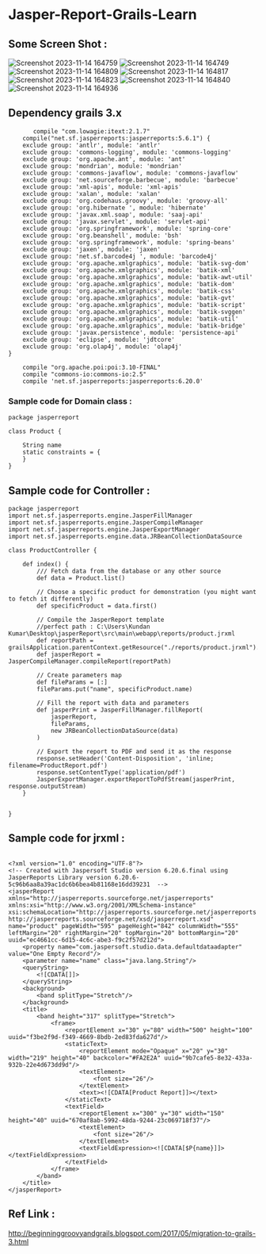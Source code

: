 # Jasper-Report-Grails-Learn
## Some Screen Shot : 
![Screenshot 2023-11-14 164759](https://github.com/mindexpert7546/Jasper-Report-Grails-Learn/assets/89348788/69f0495d-aa44-4658-ab85-0a5e3706384f)
![Screenshot 2023-11-14 164749](https://github.com/mindexpert7546/Jasper-Report-Grails-Learn/assets/89348788/316ef114-bb3f-4bd5-88e8-1bbfbc05144e)
![Screenshot 2023-11-14 164809](https://github.com/mindexpert7546/Jasper-Report-Grails-Learn/assets/89348788/35dec9c9-ed84-4dad-93f7-4ef65c4887e0)
![Screenshot 2023-11-14 164817](https://github.com/mindexpert7546/Jasper-Report-Grails-Learn/assets/89348788/9871795a-6a62-49c4-b712-48e5f9ecd947)
![Screenshot 2023-11-14 164823](https://github.com/mindexpert7546/Jasper-Report-Grails-Learn/assets/89348788/fa15b90e-ce0e-4a4b-b487-242a22e1a064)
![Screenshot 2023-11-14 164840](https://github.com/mindexpert7546/Jasper-Report-Grails-Learn/assets/89348788/2aafaf11-545f-40a0-96a1-4cba4d3b06d2)
![Screenshot 2023-11-14 164936](https://github.com/mindexpert7546/Jasper-Report-Grails-Learn/assets/89348788/ad873a97-a567-4fa1-a5be-2635b359478c)

## Dependency grails 3.x 
```
       compile "com.lowagie:itext:2.1.7"
    compile("net.sf.jasperreports:jasperreports:5.6.1") {
    exclude group: 'antlr', module: 'antlr'
    exclude group: 'commons-logging', module: 'commons-logging'
    exclude group: 'org.apache.ant', module: 'ant'
    exclude group: 'mondrian', module: 'mondrian'
    exclude group: 'commons-javaflow', module: 'commons-javaflow'
    exclude group: 'net.sourceforge.barbecue', module: 'barbecue'
    exclude group: 'xml-apis', module: 'xml-apis'
    exclude group: 'xalan', module: 'xalan'
    exclude group: 'org.codehaus.groovy', module: 'groovy-all'
    exclude group: 'org.hibernate ', module: 'hibernate'
    exclude group: 'javax.xml.soap', module: 'saaj-api'
    exclude group: 'javax.servlet', module: 'servlet-api'
    exclude group: 'org.springframework', module: 'spring-core'
    exclude group: 'org.beanshell', module: 'bsh'
    exclude group: 'org.springframework', module: 'spring-beans'
    exclude group: 'jaxen', module: 'jaxen'
    exclude group: 'net.sf.barcode4j ', module: 'barcode4j'
    exclude group: 'org.apache.xmlgraphics', module: 'batik-svg-dom'
    exclude group: 'org.apache.xmlgraphics', module: 'batik-xml'
    exclude group: 'org.apache.xmlgraphics', module: 'batik-awt-util'
    exclude group: 'org.apache.xmlgraphics', module: 'batik-dom'
    exclude group: 'org.apache.xmlgraphics', module: 'batik-css'
    exclude group: 'org.apache.xmlgraphics', module: 'batik-gvt'
    exclude group: 'org.apache.xmlgraphics', module: 'batik-script'
    exclude group: 'org.apache.xmlgraphics', module: 'batik-svggen'
    exclude group: 'org.apache.xmlgraphics', module: 'batik-util'
    exclude group: 'org.apache.xmlgraphics', module: 'batik-bridge'
    exclude group: 'javax.persistence', module: 'persistence-api'
    exclude group: 'eclipse', module: 'jdtcore'
    exclude group: 'org.olap4j', module: 'olap4j'
}

    compile "org.apache.poi:poi:3.10-FINAL"
    compile "commons-io:commons-io:2.5"
    compile 'net.sf.jasperreports:jasperreports:6.20.0'
```
### Sample code for Domain class : 

```
package jasperreport

class Product {
    
    String name
    static constraints = {
    }
}
```

## Sample code for Controller : 
```
package jasperreport
import net.sf.jasperreports.engine.JasperFillManager
import net.sf.jasperreports.engine.JasperCompileManager
import net.sf.jasperreports.engine.JasperExportManager
import net.sf.jasperreports.engine.data.JRBeanCollectionDataSource

class ProductController {

    def index() {
        /// Fetch data from the database or any other source
        def data = Product.list()

        // Choose a specific product for demonstration (you might want to fetch it differently)
        def specificProduct = data.first()

        // Compile the JasperReport template
        //perfect path : C:\Users\Kundan Kumar\Desktop\jasperReport\src\main\webapp\reports/product.jrxml
        def reportPath = grailsApplication.parentContext.getResource("./reports/product.jrxml").file.toString()
        def jasperReport = JasperCompileManager.compileReport(reportPath)

        // Create parameters map
        def fileParams = [:]
        fileParams.put("name", specificProduct.name)

        // Fill the report with data and parameters
        def jasperPrint = JasperFillManager.fillReport(
            jasperReport,
            fileParams,
            new JRBeanCollectionDataSource(data)
        )

        // Export the report to PDF and send it as the response
        response.setHeader('Content-Disposition', 'inline; filename=ProductReport.pdf')
        response.setContentType('application/pdf')
        JasperExportManager.exportReportToPdfStream(jasperPrint, response.outputStream)
    }


}
```
## Sample code for jrxml : 
```

<?xml version="1.0" encoding="UTF-8"?>
<!-- Created with Jaspersoft Studio version 6.20.6.final using JasperReports Library version 6.20.6-5c96b6aa8a39ac1dc6b6bea4b81168e16dd39231  -->
<jasperReport xmlns="http://jasperreports.sourceforge.net/jasperreports" xmlns:xsi="http://www.w3.org/2001/XMLSchema-instance" xsi:schemaLocation="http://jasperreports.sourceforge.net/jasperreports http://jasperreports.sourceforge.net/xsd/jasperreport.xsd" name="product" pageWidth="595" pageHeight="842" columnWidth="555" leftMargin="20" rightMargin="20" topMargin="20" bottomMargin="20" uuid="ec4661cc-6d15-4c6c-abe3-f9c2f57d212d">
	<property name="com.jaspersoft.studio.data.defaultdataadapter" value="One Empty Record"/>
	<parameter name="name" class="java.lang.String"/>
	<queryString>
		<![CDATA[]]>
	</queryString>
	<background>
		<band splitType="Stretch"/>
	</background>
	<title>
		<band height="317" splitType="Stretch">
			<frame>
				<reportElement x="30" y="80" width="500" height="100" uuid="f3be2f9d-f349-4669-8bdb-2ed83fda627d"/>
				<staticText>
					<reportElement mode="Opaque" x="20" y="30" width="219" height="40" backcolor="#FA2E2A" uuid="9b7cafe5-8e32-433a-932b-22e4d673dd9d"/>
					<textElement>
						<font size="26"/>
					</textElement>
					<text><![CDATA[Product Report]]></text>
				</staticText>
				<textField>
					<reportElement x="300" y="30" width="150" height="40" uuid="670af8ab-5992-48da-9244-23c069718f37"/>
					<textElement>
						<font size="26"/>
					</textElement>
					<textFieldExpression><![CDATA[$P{name}]]></textFieldExpression>
				</textField>
			</frame>
		</band>
	</title>
</jasperReport>
```
## Ref Link : 
http://beginninggroovyandgrails.blogspot.com/2017/05/migration-to-grails-3.html


